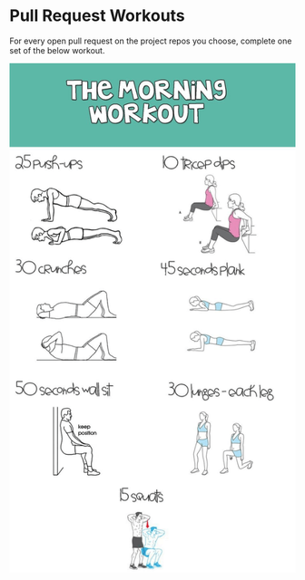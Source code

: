 # Pull Request Workouts

For every open pull request on the project repos you choose, complete one set of the below workout.

![Workout](pull-request-workout.png)
